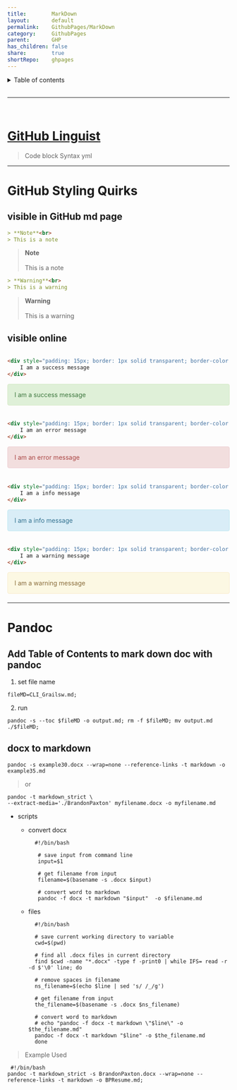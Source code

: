 ```yaml
---  
title:        MarkDown  
layout:       default  
permalink:    GithubPages/MarkDown  
category:     GithubPages  
parent:       GHP  
has_children: false  
share:        true  
shortRepo:    ghpages                  
---  
```

  
  
<details markdown="block">                
<summary>                
Table of contents                
</summary>                
{: .text-delta }                
1. TOC                
{:toc}                
</details>                
  
<br/>                
  
***                
  
<br/>                
  
# [GitHub Linguist](https://github.com/github-linguist/linguist/blob/master/lib/linguist/languages.yml)  
  
> Code block Syntax yml  
  
---  
  
# GitHub Styling Quirks  
  
## visible in GitHub md page  
  
```markdown  
> **Note**<br>  
> This is a note  
```  
  
> **Note**<br>  
> This is a note  
  
```markdown  
> **Warning**<br>  
> This is a warning  
```  
  
> **Warning**<br>  
> This is a warning  
  
## visible online  
  
```html  
  
<div style="padding: 15px; border: 1px solid transparent; border-color: transparent; margin-bottom: 20px; border-radius: 4px; color: #3c763d; background-color: #dff0d8; border-color: #d6e9c6;">  
    I am a success message  
</div>   
```  
  
<div style="padding: 15px; border: 1px solid transparent; border-color: transparent; margin-bottom: 20px; border-radius: 4px; color: #3c763d; background-color: #dff0d8; border-color: #d6e9c6;">              
I am a success message              
</div>              
  
```html  
  
<div style="padding: 15px; border: 1px solid transparent; border-color: transparent; margin-bottom: 20px; border-radius: 4px; color: #a94442; background-color: #f2dede; border-color: #ebccd1;">  
    I am an error message  
</div>    
```  
  
<div style="padding: 15px; border: 1px solid transparent; border-color: transparent; margin-bottom: 20px; border-radius: 4px; color: #a94442; background-color: #f2dede; border-color: #ebccd1;">              
I am an error message              
</div>              
  
```html  
  
<div style="padding: 15px; border: 1px solid transparent; border-color: transparent; margin-bottom: 20px; border-radius: 4px; color: #31708f; background-color: #d9edf7; border-color: #bce8f1;">  
    I am a info message  
</div>     
```  
  
<div style="padding: 15px; border: 1px solid transparent; border-color: transparent; margin-bottom: 20px; border-radius: 4px; color: #31708f; background-color: #d9edf7; border-color: #bce8f1;">              
I am a info message              
</div>              
  
```html  
  
<div style="padding: 15px; border: 1px solid transparent; border-color: transparent; margin-bottom: 20px; border-radius: 4px; color: #8a6d3b;; background-color: #fcf8e3; border-color: #faebcc;">  
    I am a warning message  
</div>       
```  
  
<div style="padding: 15px; border: 1px solid transparent; border-color: transparent; margin-bottom: 20px; border-radius: 4px; color: #8a6d3b;; background-color: #fcf8e3; border-color: #faebcc;">              
I am a warning message              
</div>              
  
---      
  
# Pandoc  
  
## Add Table of Contents to mark down doc with pandoc  
  
1) set file name  
  
```shell                
fileMD=CLI_Grailsw.md;                
```                
  
2) run  
  
```shell                
pandoc -s --toc $fileMD -o output.md; rm -f $fileMD; mv output.md ./$fileMD;                
```                
  
## docx to markdown  
  
```shell                
pandoc -s example30.docx --wrap=none --reference-links -t markdown -o example35.md                
```                
  
> or  
  
  ```shell                
  pandoc -t markdown_strict \                
  --extract-media='./BrandonPaxton' myfilename.docx -o myfilename.md                
  ```                
  
- scripts  
    - convert docx  
      ```shell                
        #!/bin/bash                
                  
         # save input from command line                
         input=$1                
                  
         # get filename from input                
         filename=$(basename -s .docx $input)                
                  
         # convert word to markdown                
         pandoc -f docx -t markdown "$input"  -o $filename.md                
       ```                
  
    - files  
      ```shell                
        #!/bin/bash                
                 
        # save current working directory to variable                
        cwd=$(pwd)                
                 
        # find all .docx files in current directory                
        find $cwd -name "*.docx" -type f -print0 | while IFS= read -r -d $'\0' line; do                
                 
        # remove spaces in filename                
        ns_filename=$(echo $line | sed 's/ /_/g')                
                 
        # get filename from input                
        the_filename=$(basename -s .docx $ns_filename)                
                 
        # convert word to markdown                
        # echo "pandoc -f docx -t markdown \"$line\" -o $the_filename.md"                
        pandoc -f docx -t markdown "$line" -o $the_filename.md                
        done                
      ```              
  
> Example Used  
  
```shell              
 #!/bin/bash              
pandoc -t markdown_strict -s BrandonPaxton.docx --wrap=none --reference-links -t markdown -o BPResume.md;              
```    